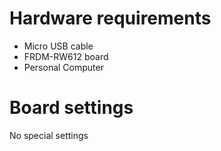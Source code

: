 Hardware requirements
=====================
- Micro USB cable
- FRDM-RW612 board
- Personal Computer

Board settings
==============
No special settings
